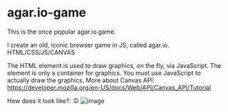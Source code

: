 # agar.io-game
This is the once popular agar.io game.

I create an old, iconic browser game in JS, called agar.io.
HTML/CSS/JS/CANVAS

The HTML <canvas> element is used to draw graphics, on the fly, via JavaScript.
The <canvas> element is only a container for graphics. You must use JavaScript to actually draw the graphics.
More about Canvas API: https://developer.mozilla.org/en-US/docs/Web/API/Canvas_API/Tutorial

  How does it look like?: :D
  ![image](https://user-images.githubusercontent.com/44326195/165973905-4ab791f2-a1e5-44cb-8fa7-a235b2c5d11f.png)
